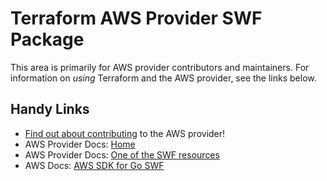 # Terraform AWS Provider SWF Package

This area is primarily for AWS provider contributors and maintainers. For information on _using_ Terraform and the AWS provider, see the links below.


## Handy Links

* [Find out about contributing](../../../docs/contributing) to the AWS provider!
* AWS Provider Docs: [Home](https://registry.terraform.io/providers/hashicorp/aws/latest/docs)
* AWS Provider Docs: [One of the SWF resources](https://registry.terraform.io/providers/hashicorp/aws/latest/docs/resources/swf_domain)
* AWS Docs: [AWS SDK for Go SWF](https://docs.aws.amazon.com/sdk-for-go/api/service/swf/)
